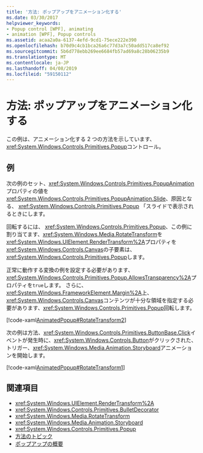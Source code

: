 ```yaml
---
title: '方法: ポップアップをアニメーション化する'
ms.date: 03/30/2017
helpviewer_keywords:
- Popup control [WPF], animating
- animation [WPF], Popup controls
ms.assetid: acaa2a0a-6137-4efd-9cd1-75ece222e390
ms.openlocfilehash: b70d9c4cb1bca26a6c77d3a7c50add517ca8ef92
ms.sourcegitcommit: 5b6d778ebb269ee6684fb57ad69a8c28b06235b9
ms.translationtype: MT
ms.contentlocale: ja-JP
ms.lasthandoff: 04/08/2019
ms.locfileid: "59150112"
---
```

# <a name="how-to-animate-a-popup"></a>方法: ポップアップをアニメーション化する
この例は、アニメーション化する 2 つの方法を示しています、<xref:System.Windows.Controls.Primitives.Popup>コントロール。  
  
## <a name="example"></a>例  
 次の例のセット、<xref:System.Windows.Controls.Primitives.PopupAnimation>プロパティの値を<xref:System.Windows.Controls.Primitives.PopupAnimation.Slide>、原因となる、 <xref:System.Windows.Controls.Primitives.Popup> 「スライドで表示されるときにします。  
  
 回転するには、 <xref:System.Windows.Controls.Primitives.Popup>、この例に割り当てます、<xref:System.Windows.Media.RotateTransform>を<xref:System.Windows.UIElement.RenderTransform%2A>プロパティを<xref:System.Windows.Controls.Canvas>の子要素は、<xref:System.Windows.Controls.Primitives.Popup>します。  
  
 正常に動作する変換の例を設定する必要があります、<xref:System.Windows.Controls.Primitives.Popup.AllowsTransparency%2A>プロパティを`true`します。 さらに、<xref:System.Windows.FrameworkElement.Margin%2A>上、<xref:System.Windows.Controls.Canvas>コンテンツが十分な領域を指定する必要があります、<xref:System.Windows.Controls.Primitives.Popup>回転します。  
  
 [!code-xaml[AnimatedPopup#RotateTransform2](~/samples/snippets/csharp/VS_Snippets_Wpf/AnimatedPopup/CS/Window1.xaml#rotatetransform2)]  
  
 次の例は方法、<xref:System.Windows.Controls.Primitives.ButtonBase.Click>イベントが発生時に、<xref:System.Windows.Controls.Button>がクリックされた、トリガー、<xref:System.Windows.Media.Animation.Storyboard>アニメーションを開始します。  
  
 [!code-xaml[AnimatedPopup#RotateTransform1](~/samples/snippets/csharp/VS_Snippets_Wpf/AnimatedPopup/CS/Window1.xaml#rotatetransform1)]  
  
## <a name="see-also"></a>関連項目

- <xref:System.Windows.UIElement.RenderTransform%2A>
- <xref:System.Windows.Controls.Primitives.BulletDecorator>
- <xref:System.Windows.Media.RotateTransform>
- <xref:System.Windows.Media.Animation.Storyboard>
- <xref:System.Windows.Controls.Primitives.Popup>
- [方法のトピック](popup-how-to-topics.md)
- [ポップアップの概要](popup-overview.md)
